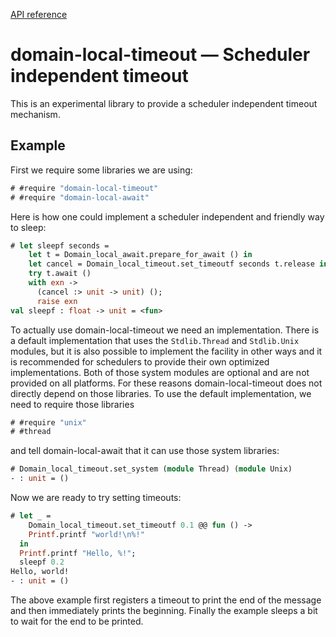 [API reference](https://ocaml-multicore.github.io/domain-local-timeout/doc/domain-local-timeout/Domain_local_timeout/index.html)

# **domain-local-timeout** &mdash; Scheduler independent timeout

This is an experimental library to provide a scheduler independent timeout
mechanism.

## Example

First we require some libraries we are using:

```ocaml
# #require "domain-local-timeout"
# #require "domain-local-await"
```

Here is how one could implement a scheduler independent and friendly way to
sleep:

```ocaml
# let sleepf seconds =
    let t = Domain_local_await.prepare_for_await () in
    let cancel = Domain_local_timeout.set_timeoutf seconds t.release in
    try t.await ()
    with exn ->
      (cancel :> unit -> unit) ();
      raise exn
val sleepf : float -> unit = <fun>
```

To actually use domain-local-timeout we need an implementation. There is a
default implementation that uses the `Stdlib.Thread` and `Stdlib.Unix` modules,
but it is also possible to implement the facility in other ways and it is
recommended for schedulers to provide their own optimized implementations. Both
of those system modules are optional and are not provided on all platforms. For
these reasons domain-local-timeout does not directly depend on those libraries.
To use the default implementation, we need to require those libraries

```ocaml
# #require "unix"
# #thread
```

and tell domain-local-await that it can use those system libraries:

```ocaml
# Domain_local_timeout.set_system (module Thread) (module Unix)
- : unit = ()
```

Now we are ready to try setting timeouts:

```ocaml
# let _ =
    Domain_local_timeout.set_timeoutf 0.1 @@ fun () ->
    Printf.printf "world!\n%!"
  in
  Printf.printf "Hello, %!";
  sleepf 0.2
Hello, world!
- : unit = ()
```

The above example first registers a timeout to print the end of the message and
then immediately prints the beginning. Finally the example sleeps a bit to wait
for the end to be printed.
